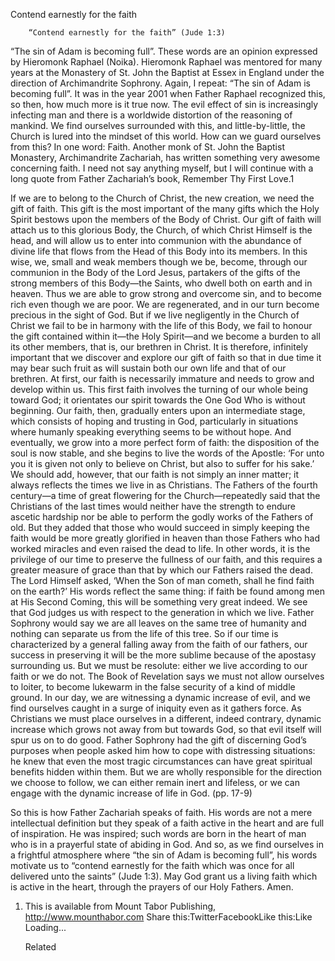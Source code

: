 Contend earnestly for the faith

		“Contend earnestly for the faith” (Jude 1:3)
“The sin of Adam is becoming full”.  These words are an opinion expressed by Hieromonk Raphael (Noika).  Hieromonk Raphael was mentored for many years at the Monastery of St. John the Baptist at Essex in England under the direction of Archimandrite Sophrony.  Again, I repeat: “The sin of Adam is becoming full”.  It was in the year 2001 when Father Raphael recognized this, so then, how much more is it true now.  The evil effect of sin is increasingly infecting man and there is a worldwide distortion of the reasoning of mankind.  We find ourselves surrounded with this, and little-by-little, the Church is lured into the mindset of this world.  How can we guard ourselves from this?  In one word: Faith.  Another monk of St. John the Baptist Monastery, Archimandrite Zachariah, has written something very awesome concerning faith.  I need not say anything myself, but I will continue with a long quote from Father Zachariah’s book, Remember Thy First Love.1

If we are to belong to the Church of Christ, the new creation, we need the gift of faith.  This gift is the most important of the many gifts which the Holy Spirit bestows upon the members of the Body of Christ. Our gift of faith will attach us to this glorious Body, the Church, of which Christ Himself is the head, and will allow us to enter into communion with the abundance of divine life that flows from the Head of this Body into its members.  In this wise, we, small and weak members though we be, become, through our communion in the Body of the Lord Jesus, partakers of the gifts of the strong members of this Body—the Saints, who dwell both on earth and in heaven.
Thus we are able to grow strong and overcome sin, and to become rich even though we are poor.  We are regenerated, and in our turn become precious in the sight of God.  But if we live negligently in the Church of Christ we fail to be in harmony with the life of this Body, we fail to honour the gift contained within it—the Holy Spirit—and we become a burden to all its other members, that is, our brethren in Christ.  It is therefore, infinitely important that we discover and explore our gift of faith so that in due time it may bear such fruit as will sustain both our own life and that of our brethren.
At first, our faith is necessarily immature and needs to grow and develop within us.  This first faith involves the turning of our whole being toward God; it orientates our spirit towards the One God Who is without beginning.  Our faith, then, gradually enters upon an intermediate stage, which consists of hoping and trusting in God, particularly in situations where humanly speaking everything seems to be without hope.  And eventually, we grow into a more perfect form of faith: the disposition of the soul is now stable, and she begins to live the words of the Apostle: ‘For unto you it is given not only to believe on Christ, but also to suffer for his sake.’
We should add, however, that our faith is not simply an inner matter; it always reflects the times we live in as Christians.  The Fathers of the fourth century—a time of great flowering for the Church—repeatedly said that the Christians of the last times would neither have the strength to endure ascetic hardship nor be able to perform the godly works of the Fathers of old.  But they added that those who would succeed in simply keeping the faith would be more greatly glorified in heaven than those Fathers who had worked miracles and even raised the dead to life.  In other words, it is the privilege of our time to preserve the fullness of our faith, and this requires a greater measure of grace than that by which our Fathers raised the dead.  The Lord Himself asked, ‘When the Son of man cometh, shall he find faith on the earth?’  His words reflect the same thing: if faith be found among men at His Second Coming, this will be something very great indeed.  We see that God judges us with respect to the generation in which we live.  Father Sophrony would say we are all leaves on the same tree of humanity and nothing can separate us from the life of this tree.  So if our time is characterized by a general falling away from the faith of our fathers, our success in preserving it will be the more sublime because of the apostasy surrounding us.
But we must be resolute: either we live according to our faith or we do not.  The Book of Revelation says we must not allow ourselves to loiter, to become lukewarm in the false security of a kind of middle ground.  In our day, we are witnessing a dynamic increase of evil, and we find ourselves caught in a surge of iniquity even as it gathers force.  As Christians we must place ourselves in a different, indeed contrary, dynamic increase which grows not away from but towards God, so that evil itself will spur us on to do good.  Father Sophrony had the gift of discerning God’s purposes when people asked him how to cope with distressing situations: he knew that even the most tragic circumstances can have great spiritual benefits hidden within them. But we are wholly responsible for the direction we choose to follow, we can either remain inert and lifeless, or we can engage with the dynamic increase of life in God. (pp. 17-9)

So this is how Father Zachariah speaks of faith.  His words are not a mere intellectual definition but they speak of a faith active in the heart and are full of inspiration.  He was inspired; such words are born in the heart of man who is in a prayerful state of abiding in God.  And so, as we find ourselves in a frightful atmosphere where “the sin of Adam is becoming full”, his words motivate us to “contend earnestly for the faith which was once for all delivered unto the saints” (Jude 1:3).  May God grant us a living faith which is active in the heart, through the prayers of our Holy Fathers.  Amen.
1.	This is available from Mount Tabor Publishing, http://www.mounthabor.com
Share this:TwitterFacebookLike this:Like Loading...

	Related
			